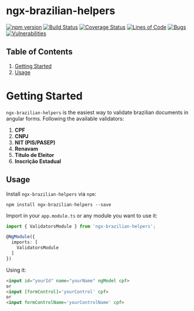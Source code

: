 # ngx-brazilian-helpers

[![npm version](https://badge.fury.io/js/ngx-brazilian-helpers.svg)](https://badge.fury.io/js/ngx-brazilian-helpers) [![Build Status](https://travis-ci.org/diegoraguiar/ngx-brazilian-helpers.svg?branch=master)](https://travis-ci.org/diegoraguiar/ngx-brazilian-helpers) [![Coverage Status](https://coveralls.io/repos/github/diegoraguiar/ngx-brazilian-helpers/badge.svg?branch=master)](https://coveralls.io/github/diegoraguiar/ngx-brazilian-helpers?branch=master) [![Lines of Code](https://sonarcloud.io/api/badges/measure?key=ngx-brazilian-helpers&metric=ncloc)](https://sonarcloud.io/dashboard?id=ngx-brazilian-helpers) [![Bugs](https://sonarcloud.io/api/badges/measure?key=ngx-brazilian-helpers&metric=bugs)](https://sonarcloud.io/dashboard?id=ngx-brazilian-helpers) [![Vulnerabilities](https://sonarcloud.io/api/badges/measure?key=ngx-brazilian-helpers&metric=vulnerabilities)](https://sonarcloud.io/dashboard?id=ngx-brazilian-helpers)

## Table of Contents

1. [Getting Started](#getting-started)
2. [Usage](#usage)

# Getting Started

`ngx-brazilian-helpers` is the easiest way to validate brazilian documents in angular forms. Following the available validators:

1. **CPF**
2. **CNPJ**
3. **NIT (PIS/PASEP)**
3. **Renavam**
4. **Titulo de Eleitor**
5. **Inscrição Estadual**

## Usage
Install `ngx-brazilian-helpers` via `npm`:
```shell
npm install ngx-brazilian-helpers --save
```

Import in your `app.module.ts` or any module you want to use it:
```ts
import { ValidatorsModule } from 'ngx-brazilian-helpers';

@NgModule({
  imports: [
    ValidatorsModule
  ]
})
```

Using it:
```html
<input id="yourId" name="yourName" ngModel cpf>
or
<input [formControl]='yourControl' cpf>
or
<input formControlName='yourControlName' cpf>
```


